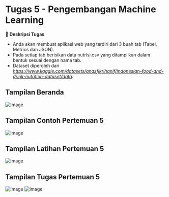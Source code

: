 # **Tugas 5 - Pengembangan Machine Learning**


📌 **Deskripsi Tugas**  

- Anda akan membuat aplikasi web yang terdiri dari 3 buah tab (Tabel, Metrics dan JSON).
- Pada setiap tab berisikan data nutrisi.csv yang ditampilkan dalam bentuk sesuai dengan nama tab.  
- Dataset diperoleh dari *https://www.kaggle.com/datasets/anasfikrihanif/indonesian-food-and-drink-nutrition-dataset/data.*  

## **Tampilan Beranda**
![image](https://github.com/user-attachments/assets/e0f78c14-3e93-4114-9e67-bf38c75a86a6)

## **Tampilan Contoh Pertemuan 5**
![image](https://github.com/user-attachments/assets/36dbd253-0fd7-48d5-9793-ae4b1545a084)

## **Tampilan Latihan Pertemuan 5**
![image](https://github.com/user-attachments/assets/69a7943b-b88d-420f-9f1c-7a73d6149f65)

## **Tampilan Tugas Pertemuan 5**
![image](https://github.com/user-attachments/assets/c52775e6-dfa7-4add-aae1-bda0237fce14)
![image](https://github.com/user-attachments/assets/7f7cc211-1017-45be-9fd0-3ada9f140626)


